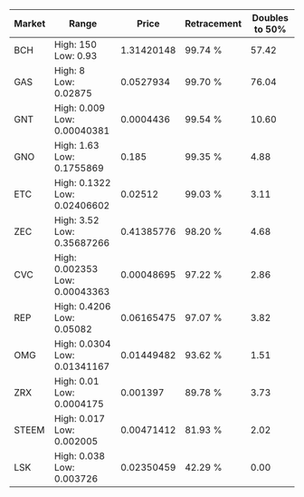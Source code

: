 | Market | Range | Price| Retracement | Doubles to 50% |
| --- | --- | --- | --- | --- |
| BCH | High: 150<br />Low: 0.93 | 1.31420148 | 99.74 % | 57.42 |
| GAS | High: 8<br />Low: 0.02875 | 0.0527934 | 99.70 % | 76.04 |
| GNT | High: 0.009<br />Low: 0.00040381 | 0.0004436 | 99.54 % | 10.60 |
| GNO | High: 1.63<br />Low: 0.1755869 | 0.185 | 99.35 % | 4.88 |
| ETC | High: 0.1322<br />Low: 0.02406602 | 0.02512 | 99.03 % | 3.11 |
| ZEC | High: 3.52<br />Low: 0.35687266 | 0.41385776 | 98.20 % | 4.68 |
| CVC | High: 0.002353<br />Low: 0.00043363 | 0.00048695 | 97.22 % | 2.86 |
| REP | High: 0.4206<br />Low: 0.05082 | 0.06165475 | 97.07 % | 3.82 |
| OMG | High: 0.0304<br />Low: 0.01341167 | 0.01449482 | 93.62 % | 1.51 |
| ZRX | High: 0.01<br />Low: 0.0004175 | 0.001397 | 89.78 % | 3.73 |
| STEEM | High: 0.017<br />Low: 0.002005 | 0.00471412 | 81.93 % | 2.02 |
| LSK | High: 0.038<br />Low: 0.003726 | 0.02350459 | 42.29 % | 0.00 |
